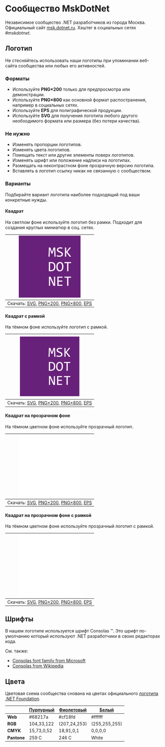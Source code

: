 ﻿# Сообщество MskDotNet

Независимое сообщество .NET разработчиков из города Москва. Официальный сайт [msk.dotnet.ru](https://msk.dotnet.ru/). Хэштег в социальных сетях _#mskdotnet_.

## Логотип

Не стесняйтесь использовать наши логотипы при упоминании веб-сайта сообщества или любых его активностей.

### Форматы

- Используйте **PNG×200** только для предпросмотра или демонстрации.
- Используйте **PNG×800** как основной формат распостранения, например в социальных сетях.
- Используйте **EPS** для полиграфической продукции.
- Используйте **SVG** для получения логотипа любого другого необходимого формата или размера (без потери качества).

### Не нужно

- Изменять пропорции логотипов.
- Изменять цвета логотипов.
- Помещать текст или другие элементы поверх логотипов.
- Изменять шрифт или положение надписи на логотипах.
- Размещать на неконтрастном фоне прозрачную версию логотипа.
- Вставлять в логотип ссылку никак не связанную с сообществом.

### Варианты

Подбирайте вариант логотипа наиболее подходящий под ваши конкретные нужды.

#### Квадрат

На светлом фоне используйте логотип без рамки. Подходит для создания круглых миниатюр в соц. сетях.

| ![Квадратный логотип MskDotNet](mskdotnet-logo-squared-200.png) |
| :----: |
| Скачать: [SVG](https://raw.githubusercontent.com/AnatolyKulakov/SpbDotNet/master/Logo/Msk/mskdotnet-logo-squared.svg), [PNG×200](https://raw.githubusercontent.com/AnatolyKulakov/SpbDotNet/master/Logo/Msk/mskdotnet-logo-squared-200.png), [PNG×800](https://raw.githubusercontent.com/AnatolyKulakov/SpbDotNet/master/Logo/Msk/mskdotnet-logo-squared-800.png), [EPS](https://raw.githubusercontent.com/AnatolyKulakov/SpbDotNet/master/Logo/Msk/mskdotnet-logo-squared.eps) |

#### Квадрат с рамкой

На тёмном фоне используйте логотип с рамкой.

| ![Квадратный логотип MskDotNet с рамкой](mskdotnet-logo-squared-bordered-200.png) |
| :----: |
| Скачать: [SVG](https://raw.githubusercontent.com/AnatolyKulakov/SpbDotNet/master/Logo/Msk/mskdotnet-logo-squared-bordered.svg), [PNG×200](https://raw.githubusercontent.com/AnatolyKulakov/SpbDotNet/master/Logo/Msk/mskdotnet-logo-squared-bordered-200.png), [PNG×800](https://raw.githubusercontent.com/AnatolyKulakov/SpbDotNet/master/Logo/Msk/mskdotnet-logo-squared-bordered-800.png), [EPS](https://raw.githubusercontent.com/AnatolyKulakov/SpbDotNet/master/Logo/Msk/mskdotnet-logo-squared-bordered.eps) |

#### Квадрат на прозрачном фоне

На тёмном цветном фоне используйте прозрачный логотип.

| ![Квадратный прозрачный логотип MskDotNet](mskdotnet-logo-squared-white-200.png) |
| :----: |
| Скачать: [SVG](https://raw.githubusercontent.com/AnatolyKulakov/SpbDotNet/master/Logo/Msk/mskdotnet-logo-squared-white.svg), [PNG×200](https://raw.githubusercontent.com/AnatolyKulakov/SpbDotNet/master/Logo/Msk/mskdotnet-logo-squared-white-200.png), [PNG×800](https://raw.githubusercontent.com/AnatolyKulakov/SpbDotNet/master/Logo/Msk/mskdotnet-logo-squared-white-800.png), [EPS](https://raw.githubusercontent.com/AnatolyKulakov/SpbDotNet/master/Logo/Msk/mskdotnet-logo-squared-white.eps) |

#### Квадрат на прозрачном фоне с рамкой

На тёмном цветном фоне используйте прозрачный логотип с рамкой.

| ![Квадратный прозрачный логотип MskDotNet с рамкой](mskdotnet-logo-squared-white-bordered-200.png)  |
| :---: |
| Скачать: [SVG](https://raw.githubusercontent.com/AnatolyKulakov/SpbDotNet/master/Logo/Msk/mskdotnet-logo-squared-white-bordered.svg), [PNG×200](https://raw.githubusercontent.com/AnatolyKulakov/SpbDotNet/master/Logo/Msk/mskdotnet-logo-squared-white-bordered-200.png), [PNG×800](https://raw.githubusercontent.com/AnatolyKulakov/SpbDotNet/master/Logo/Msk/mskdotnet-logo-squared-white-bordered-800.png), [EPS](https://raw.githubusercontent.com/AnatolyKulakov/SpbDotNet/master/Logo/Msk/mskdotnet-logo-squared-white-bordered.eps) |

## Шрифты

В нашем логотипе используется шрифт Consolas ™. Это шрифт по-умолчанию который используют .NET разработчики в своих редакторах кода.

См. также:

- [Consolas font family from Microsoft](https://docs.microsoft.com/en-us/typography/font-list/consolas)
- [Consolas from Wikipedia](https://en.wikipedia.org/wiki/Consolas)

## Цвета

Цветовая схема сообщества снована на цветах официального [логотипа .NET Foundation](https://github.com/dotnet/swag/tree/master/logo).

|             | [Пурпурный](https://www.color-hex.com/color/68217a) | [Фиолетовый](https://www.color-hex.com/color/cf18fd) | [Белый](https://www.color-hex.com/color/ffffff) |
| ----------- | --------------------------------------------------- | ---------------------------------------------------- | ----------------------------------------------- |
| **Web**     | #68217a                                             | #cf18fd                                              | #ffffff                                         |
| **RGB**     | 104,33,122                                          | (207,24,253)                                         | (255,255,255)                                   |
| **CMYK**    | 15,73,0,52                                          | 18,91,0,1                                            | 0,0,0,0                                         |
| **Pantone** | 259 C                                               | 246 C                                                | White                                           |

